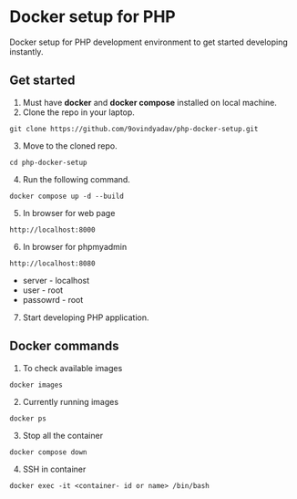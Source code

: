 
# Docker setup for PHP

Docker setup for PHP development environment to get started developing instantly.

## Get started 
1. Must have **docker** and **docker compose** installed on local machine.
2. Clone the repo in your laptop.
```
git clone https://github.com/9ovindyadav/php-docker-setup.git
```
3. Move to the cloned repo.
```
cd php-docker-setup
```
4. Run the following command.
```
docker compose up -d --build
```
5. In browser for web page
```
http://localhost:8000
```
6. In browser for phpmyadmin
```
http://localhost:8080
```
- server - localhost
- user - root
- passowrd - root

7. Start developing PHP application.


## Docker commands 
1. To check available images
```
docker images
```
2. Currently running images
```
docker ps
```
3. Stop all the container
```
docker compose down
```
4. SSH in container
```
docker exec -it <container- id or name> /bin/bash
```


